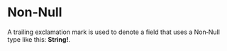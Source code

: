 Non-Null
========

A trailing exclamation mark is used to denote a field that uses a Non‐Null type like this: **String!**.
